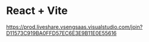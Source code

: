 # React + Vite
https://prod.liveshare.vsengsaas.visualstudio.com/join?D11573C919BA0FFD57EC6E3E9B11E0E55616
